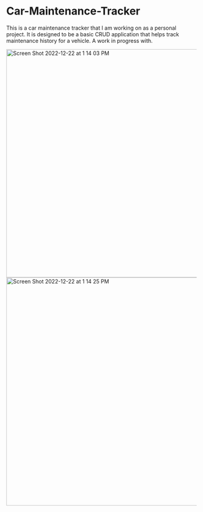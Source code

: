 # Car-Maintenance-Tracker
This is a car maintenance tracker that I am working on as a personal project.
It is designed to be a basic CRUD application that helps track maintenance history for a vehicle. 
A work in progress with.

<img width="604" alt="Screen Shot 2022-12-22 at 1 14 03 PM" src="https://user-images.githubusercontent.com/53359125/209227043-3750e85d-5d26-4c0b-8083-9cff306057c3.png">
<img width="604" alt="Screen Shot 2022-12-22 at 1 14 25 PM" src="https://user-images.githubusercontent.com/53359125/209227082-693f99e0-af4c-49fe-a70d-cf450e2cc986.png">
